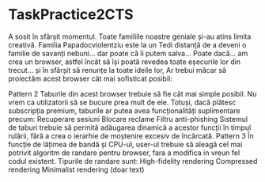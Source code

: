 # TaskPractice2CTS
A sosit în sfârșit momentul. Toate familiile noastre geniale și-au atins limita creativă. Familia
 Papadocviolentziu este la un Tedi distanță de a deveni o familie de savanți nebuni... dar poate
 că îi putem salva... Poate dacă... am crea un browser, astfel încât să își poată revedea toate
 eșecurile lor din trecut... și în sfârșit să renunțe la toate ideile lor, Ar trebui măcar să proiectăm
 acest browser cât mai sofisticat posibil:

 Pattern 2
 Taburile din acest browser trebuie să fie cât mai simple posibil. Nu vrem ca utilizatorii să se
 bucure prea mult de ele. Totuși, dacă plătesc subscripția premium, taburile ar putea avea
 funcționalități suplimentare precum:
 Recuperare sesiuni
 Blocare reclame
 Filtru anti-phishing
 Sistemul de taburi trebuie să permită adăugarea dinamică a acestor funcții în timpul rulării,
 fără a crea o ierarhie de moștenire excesiv de încărcată.
 Pattern 3
 În funcție de lățimea de bandă și CPU-ul, user-ul trebuie să aleagă cel mai potrivit algoritm de
 randare pentru browser, fara a modifica in vreun fel codul existent. Tipurile de randare sunt:
 High-fidelity rendering
 Compressed rendering
 Minimalist rendering (doar text)
